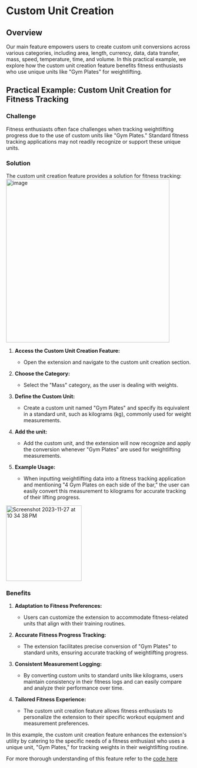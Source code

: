 # Custom Unit Creation


## Overview

Our main feature empowers users to create custom unit conversions across various categories, including area, length, currency, data, data transfer, mass, speed, temperature, time, and volume. In this practical example, we explore how the custom unit creation feature benefits fitness enthusiasts who use unique units like "Gym Plates" for weightlifting.

## Practical Example: Custom Unit Creation for Fitness Tracking

### Challenge

Fitness enthusiasts often face challenges when tracking weightlifting progress due to the use of custom units like "Gym Plates." Standard fitness tracking applications may not readily recognize or support these unique units.

### Solution

The custom unit creation feature provides a solution for fitness tracking:
<img width="444" alt="image" src="https://github.com/shyamal31/units_converter_extension/assets/57554284/b4f422cf-3d78-440f-acdb-c5710f9138e8">


1. **Access the Custom Unit Creation Feature:**
   - Open the extension and navigate to the custom unit creation section.

2. **Choose the Category:**
   - Select the "Mass" category, as the user is dealing with weights.

3. **Define the Custom Unit:**
   - Create a custom unit named "Gym Plates" and specify its equivalent in a standard unit, such as kilograms (kg), commonly used for weight measurements.

4. **Add the unit:**
   - Add the custom unit, and the extension will now recognize and apply the conversion whenever "Gym Plates" are used for weightlifting measurements.

5. **Example Usage:**
   - When inputting weightlifting data into a fitness tracking application and mentioning "4 Gym Plates on each side of the bar," the user can easily convert this measurement to kilograms for accurate tracking of their lifting progress.

<img width="205" alt="Screenshot 2023-11-27 at 10 34 38 PM" src="https://github.com/shyamal31/units_converter_extension/assets/57554284/08c68292-6dfc-4936-a767-f51401ab80fd">



### Benefits

1. **Adaptation to Fitness Preferences:**
   - Users can customize the extension to accommodate fitness-related units that align with their training routines.

2. **Accurate Fitness Progress Tracking:**
   - The extension facilitates precise conversion of "Gym Plates" to standard units, ensuring accurate tracking of weightlifting progress.

3. **Consistent Measurement Logging:**
   - By converting custom units to standard units like kilograms, users maintain consistency in their fitness logs and can easily compare and analyze their performance over time.

4. **Tailored Fitness Experience:**
   - The custom unit creation feature allows fitness enthusiasts to personalize the extension to their specific workout equipment and measurement preferences.

In this example, the custom unit creation feature enhances the extension's utility by catering to the specific needs of a fitness enthusiast who uses a unique unit, "Gym Plates," for tracking weights in their weightlifting routine.

For more thorough understanding of this feature refer to the [code here](https://github.com/shyamal31/units_converter_extension/blob/master/code/main_scripts/units_objects.js)
